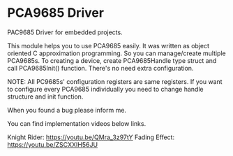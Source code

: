 # PCA9685 Driver
 PAC9685 Driver for embedded projects.
 
 This module helps you to use PCA9685 easily. It was written as object oriented C approximation programming. 
 So you can manage/create multiple PCA9685s. To creating a device, create PCA9685Handle type struct and call 
 PCA9685Init() function. There's no need extra configuration.
 
 NOTE: All PC9685s' configuration registers are same registers. If you want to configure every PCA9685 
 individually you need to change handle structure and init function. 
 
 When you found a bug please inform me.
 
 You can find implementation videos below links.

 Knight Rider: https://youtu.be/QMra_3z97tY
 Fading Effect: https://youtu.be/ZSCXXIH56JU
